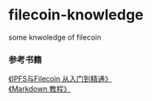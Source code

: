 # filecoin-knowledge
some knwoledge of filecoin


### 参考书籍
[《IPFS与Filecoin 从入门到精通》](https://github.com/xipfs/IPFS-Internals)  
[《Markdown 教程》](https://www.runoob.com/markdown/md-tutorial.html)
